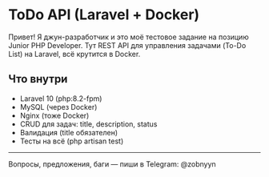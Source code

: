 # ToDo API (Laravel + Docker)

Привет! Я джун-разработчик и это моё тестовое задание на позицию Junior PHP Developer. Тут REST API для управления задачами (To-Do List) на Laravel, всё крутится в Docker.

## Что внутри
- Laravel 10 (php:8.2-fpm)
- MySQL (через Docker)
- Nginx (тоже Docker)
- CRUD для задач: title, description, status
- Валидация (title обязателен)
- Тесты на всё (php artisan test)

---

Вопросы, предложения, баги — пиши в Telegram: @zobnyyn
